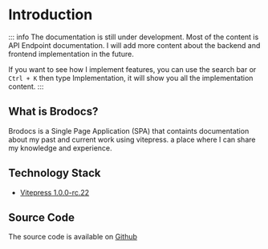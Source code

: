 # Introduction

::: info
The documentation is still under development. Most of the content is API Endpoint documentation. I will add more content about the backend and frontend implementation in the future.

If you want to see how I implement features, you can use the search bar or `Ctrl + K` then type Implementation, it will show you all the implementation content.
:::

## What is Brodocs?

Brodocs is a Single Page Application (SPA) that containts documentation about my past and current work using vitepress. a place where I can share my knowledge and experience.

## Technology Stack

- [Vitepress 1.0.0-rc.22](https://vitepress.vuejs.org/)

## Source Code

The source code is available on [Github](https://github.com/nibroos/nibros-docs)